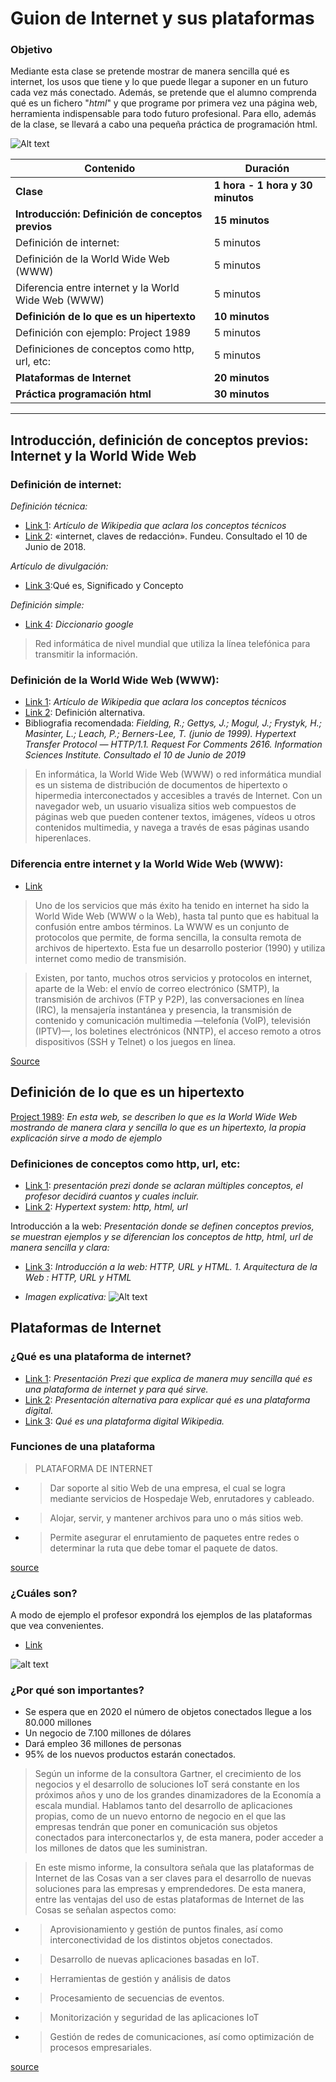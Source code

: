 # Guion de Internet y sus plataformas

### Objetivo

Mediante esta clase se pretende mostrar de manera sencilla qué es internet, los usos que tiene y lo que puede llegar a suponer en un futuro cada vez más conectado. Además, se pretende que el alumno comprenda qué es un fichero "*html*" y que programe por primera vez una página web, herramienta indispensable para todo futuro profesional. Para ello, además de la clase, se llevará a cabo una pequeña práctica de programación html.

![Alt text](Intro_internet.png)

| Contenido | Duración |
| ----- | ----- |
| **Clase** | **1 hora - 1 hora y 30 minutos** |
| **Introducción: Definición de conceptos previos** | **15 minutos** |
| Definición de internet: | 5 minutos |
| Definición de la World Wide Web (WWW) | 5 minutos |
| Diferencia entre internet y la World Wide Web (WWW) | 5 minutos |
| **Definición de lo que es un hipertexto** | **10 minutos** |
| Definición con ejemplo: Project 1989  | 5 minutos |
| Definiciones de conceptos como http, url, etc: | 5 minutos |
| **Plataformas de Internet** | **20 minutos** |
| **Práctica programación html** | **30 minutos** |

***

## Introducción, definición de conceptos previos: Internet y la World Wide Web

### Definición de internet:

*Definición técnica:* 

+ [Link 1](https://es.wikipedia.org/wiki/Internet): *Artículo de Wikipedia que aclara los conceptos técnicos*
+ [Link 2](https://www.fundeu.es/recomendacion/internet-terminos-relacionados-1315/):  «internet, claves de redacción». Fundeu. Consultado el 10 de Junio de 2018.

*Artículo de divulgación:* 

+ [Link 3](https://definicion.de/internet/):Qué es, Significado y Concepto

*Definición simple:*

+ [Link 4](https://www.google.com/search?q=internet+definicion&rlz=1C1CHBD_esES774ES778&oq=internet+defi&aqs=chrome.0.0j69i57j0l4.3876j1j4&sourceid=chrome&ie=UTF-8): *Diccionario google*

> Red informática de nivel mundial que utiliza la línea telefónica para transmitir la información.

### Definición de la World Wide Web (WWW):

+ [Link 1](https://es.wikipedia.org/wiki/World_Wide_Web): *Artículo de Wikipedia que aclara los conceptos técnicos*
+ [Link 2](https://developer.mozilla.org/es/docs/Glossary/World_Wide_Web): Definición alternativa.
+ Bibliografia recomendada: *Fielding, R.; Gettys, J.; Mogul, J.; Frystyk, H.; Masinter, L.; Leach, P.; Berners-Lee, T. (junio de 1999). Hypertext Transfer Protocol — HTTP/1.1. Request For Comments 2616. Information Sciences Institute. Consultado el 10 de Junio de 2019*

> En informática, la World Wide Web (WWW) o red informática mundial es un sistema de distribución de documentos de hipertexto o hipermedia interconectados y accesibles a través de Internet. Con un navegador web, un usuario visualiza sitios web compuestos de páginas web que pueden contener textos, imágenes, vídeos u otros contenidos multimedia, y navega a través de esas páginas usando hiperenlaces.

### Diferencia entre internet y la World Wide Web (WWW):

+ [Link](https://es.wikipedia.org/wiki/Internet) 

> Uno de los servicios que más éxito ha tenido en internet ha sido la World Wide Web (WWW o la Web), hasta tal punto que es habitual la confusión entre ambos términos. La WWW es un conjunto de protocolos que permite, de forma sencilla, la consulta remota de archivos de hipertexto. Esta fue un desarrollo posterior (1990) y utiliza internet como medio de transmisión.

> Existen, por tanto, muchos otros servicios y protocolos en internet, aparte de la Web: el envío de correo electrónico (SMTP), la transmisión de archivos (FTP y P2P), las conversaciones en línea (IRC), la mensajería instantánea y presencia, la transmisión de contenido y comunicación multimedia —telefonía (VoIP), televisión (IPTV)—, los boletines electrónicos (NNTP), el acceso remoto a otros dispositivos (SSH y Telnet) o los juegos en línea.

[Source](https://es.wikipedia.org/wiki/Internet)

## Definición de lo que es un **hipertexto**

[Project 1989](https://www.w3.org/History/19921103-hypertext/hypertext/WWW/History.html): *En esta web, se describen lo que es la World Wide Web mostrando de manera clara y sencilla lo que es un hipertexto, la propia explicación sirve a modo de ejemplo* 

### Definiciones de conceptos como http, url, etc:
+ [Link 1](https://prezi.com/yy1qvuk2vhtj/que-significan-los-terminos-html-http-tcp-ip-lan-www/): *presentación prezi donde se aclaran múltiples conceptos, el profesor decidirá cuantos y cuales incluir.* 
+ [Link 2](http://info.cern.ch/hypertext/WWW/TheProject.html): *Hypertext system: http, html, url*

Introducción a la web: *Presentación donde se definen conceptos previos, se muestran ejemplos y se diferencian los conceptos de http, html, url de manera sencilla y clara:*

+ [Link 3](https://es.slideshare.net/jsalvachua/introducin-a-la-web-http-url-y-html-presentation): *Introducción a la web: HTTP, URL y HTML. 1. Arquitectura de la Web : HTTP, URL y HTML*

+ *Imagen explicativa:*
![Alt text](Explicación%20componentes%20báscicas%20de%20la%20web.png)

## Plataformas de Internet

### ¿Qué es una plataforma de internet?

+ [Link 1](https://prezi.com/x97ej4aqd14i/plataformas-de-internet/): *Presentación Prezi que explica de manera muy sencilla qué es una plataforma de internet y para qué sirve.*
+ [Link 2](https://www.slideshare.net/lore-olaya/plataforma-digital): *Presentación alternativa para explicar qué es una plataforma digital.*
+ [Link 3](https://es.wikipedia.org/wiki/Plataforma_digital#cite_note-1): *Qué es una plataforma digital Wikipedia.*

### Funciones de una plataforma

> PLATAFORMA DE INTERNET
+ >Dar soporte al sitio Web de una empresa, el cual se logra mediante servicios de Hospedaje Web, enrutadores y cableado.
+ >Alojar, servir, y mantener archivos para uno o más sitios web.
+ >Permite asegurar el enrutamiento de paquetes entre redes o determinar la ruta que debe tomar el paquete de datos.

[source](https://prezi.com/x97ej4aqd14i/plataformas-de-internet/)

### ¿Cuáles son?

A modo de ejemplo el profesor expondrá los ejemplos de las plataformas que vea convenientes.

+ [Link](https://es.slideshare.net/1811/top10-5086325)

![alt text](plataformas%20de%20internet.jpg)

### ¿Por qué son importantes?

+ Se espera que en 2020 el número de objetos conectados llegue a los 80.000 millones
+ Un negocio de 7.100 millones de dólares
+ Dará empleo 36 millones de personas
+ 95% de los nuevos productos estarán conectados.

> Según un informe de la consultora Gartner, el crecimiento de los negocios y el desarrollo de soluciones IoT será constante en los próximos años y uno de los grandes dinamizadores de la Economía a escala mundial. Hablamos tanto del desarrollo de aplicaciones propias, como de un nuevo entorno de negocio en el que las empresas tendrán que poner en comunicación sus objetos conectados para interconectarlos y, de esta manera, poder acceder a los millones de datos que les suministran.

> En este mismo informe, la consultora señala que las plataformas de Internet de las Cosas van a ser claves para el desarrollo de nuevas soluciones para las empresas y emprendedores. De esta manera, entre las ventajas del uso de estas plataformas de Internet de las Cosas se señalan aspectos como:

+ > Aprovisionamiento y gestión de puntos finales, así como interconectividad de los distintos objetos conectados.
+ > Desarrollo de nuevas aplicaciones basadas en IoT.
+ > Herramientas de gestión y análisis de datos
+ > Procesamiento de secuencias de eventos.
+ > Monitorización y seguridad de las aplicaciones IoT
+ > Gestión de redes de comunicaciones, así como optimización de procesos empresariales.

[source](https://www.blog.andaluciaesdigital.es/plataformas-de-internet-de-las-cosas/)

